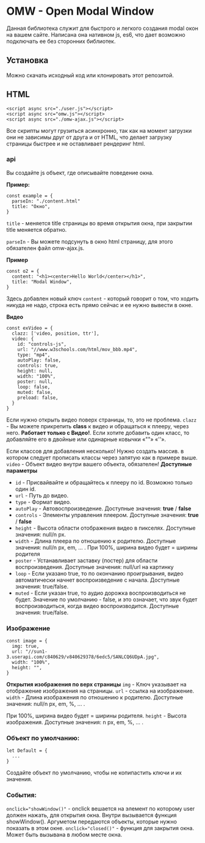 # OMW - Open Modal Window
Данная библиотека служит для быстрого и легкого создания modal окон на вашем сайте.
Написана она нативном js, es6, что дает возможно подключать ее без сторонних библиотек.

## Установка
Можно скачать исходный код или клонировать этот репозитой.

## HTML
```
<script async src="./user.js"></script>
<script async src="omw.js"></script>
<script async src="./omw-ajax.js"></script>
```

Все скрипты могут грузиться асинхронно, так как на момент загрузки они не зависимы друг от друга и от HTML, что делает загрузку страницы быстрее и не оставливает рендеринг html.

### api
Вы создайте js объект, где описывайте поведение окна.
  
**Пример:**
```
const example = {
  parseIn: "./content.html"
  title: "Окно",
}
```

`title` - меняется title страницы во время открытия окна, при закрытии title меняется обратно.
  
`parseIn` - Вы можете подсунуть в окно html страницу, для этого обязателен файл omw-ajax.js.

**Пример**
```
const o2 = {
  content: "<h1><center>Hello World</center></h1>",
  title: "Modal Window",
}
```

Здесь добавлен новый ключ `content` - который говорит о том, что ходить никуда не надо, строка есть прямо сейчас и ее нужно вывести в окне.

**Видео**
```
const exVideo = {
  clazz: ['video, position, ttr'],
  video: {
    id: "controls-js",
    url: "//www.w3schools.com/html/mov_bbb.mp4",
    type: "mp4",
    autoPlay: false,
    controls: true,
    height: null,
    width: "100%",
    poster: null,
    loop: false,
    muted: false,
    preload: false,
  }    
}
   ```

   Если нужно открыть видео поверх страницы, то, это не проблема.
   `clazz` - Вы можете прикрепить **class** к видео и обращаться к плееру, через него. **Работает только с Видео!**. Если хотите добавить один класс, то добавляйте его в двойные или одинарные ковычки «""» «''».
  
Если классов для добавления несколько! Нужно создать массив. в котором следует прописать классы через запятую как в примере выше.
   `video` - Объект видео внутри вашего объекта, обязателен!
   **Доступные параметры**
   - `id` - Присвайвайте и обращайтесь к плееру по id. Возможно только один id.
   - `url` - Путь до видео.
   - `type` - Формат видео.
   - `autoPlay` - Автовоспроизведение. Доступные значения: **true** / **false**
   - `controls` - Элементы управления плеером. Доступные значения: **true** / **false**
   - `height` - Высота области отображения видео в пикселях. Доступные значения: null/n px.
   - `width` - Длина плеера по отношению к родителю. Доступные значения: null/n px, em, ... . При 100%, ширина видео будет = ширины родителя
   - `poster` - Устанавливает заставку (постер) для области воспроизведения. Доступные значения: null/url на картинку
   - `loop` - Если указано true, то по окончанию проигрывания, видео автоматически начнет воспроизведение с начала. Доступные значения: true/false.
   - `muted` - Если указан true, то аудио дорожка воспроизводиться не будет. Значение по умолчанию - false, и это означает, что звук будет воспроизводиться, когда видео воспроизводится. Доступные значения: true/false.

### Изображение
```
const image = {
  img: true,
  url: "//sun1-3.userapi.com/c840629/v840629378/6edc5/SANLCQ6UDpA.jpg",
  width: "100%",
  height: "",
}
```

**Открытия изображения по верх страницы**
`img` - Ключ указывает на отображение изображения на страницы.
`url` - ссылка на изображение.
`width` - Длина изображения по отношению к родителю. Доступные значения: null/n px, em, %, ... . 
   
 При 100%, ширина видео будет = ширины родителя.
`height` - Высота изображения. Доступные значения: n px, em, %, ... .

### Объект по умолчанию:
```
let Default = {
  ...
}
```

Создайте объект по умолчанию, чтобы не копипастить ключи и их значения.

### События:
`onclick="showWindow()"` - onclick вешается на элемент по которому user должен нажать, для открытия окна. Внутри вызывается функция showWindow(). Аргуметом передаются объекты, которые нужно показать в этом окне.
`onclick="closed()"` - функция для закрытия окна. Может быть вызывана в любом месте окна.
